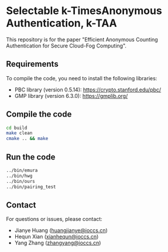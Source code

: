 # Selectable k-TimesAnonymous Authentication, k-TAA

This repository is for the paper "Efficient Anonymous Counting Authentication for Secure Cloud-Fog Computing".

## Requirements
To compile the code, you need to install the following libraries:
- PBC library (version 0.5.14): https://crypto.stanford.edu/pbc/
- GMP library (version 6.3.0): https://gmplib.org/

## Compile the code
```bash
cd build 
make clean
cmake .. && make
```
## Run the code
```bash
../bin/emura
../bin/hwg
../bin/ours
../bin/pairing_test
```

## Contact
For questions or issues, please contact:
- Jianye Huang (huangjianye@ioccs.cn)
- Hequn Xian (xianhequn@ioccs.cn) 
- Yang Zhang (zhangyang@ioccs.cn)
